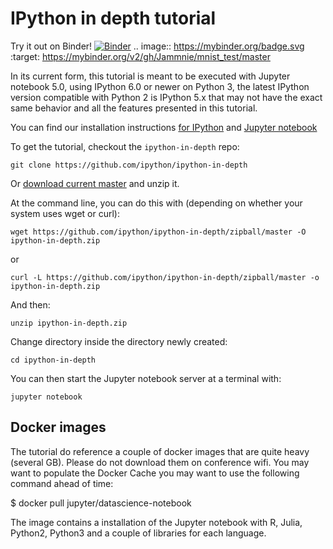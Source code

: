 # IPython in depth tutorial

Try it out on Binder! [![Binder](https://mybinder.org/badge.svg)](https://mybinder.org/v2/gh/Jammnie/mnist_test.git/master)
.. image:: https://mybinder.org/badge.svg :target: https://mybinder.org/v2/gh/Jammnie/mnist_test/master


In its current form, this tutorial is meant to be executed with Jupyter notebook
5.0, using IPython 6.0 or newer on Python 3, the latest IPython version
compatible with Python 2 is IPython 5.x that may not have the exact same
behavior and all the features presented in this tutorial.


You can find our installation instructions [for
IPython](https://ipython.org/install.html) and [Jupyter
notebook](https://jupyter.readthedocs.io/en/latest/install.html)

To get the tutorial, checkout the `ipython-in-depth` repo:

    git clone https://github.com/ipython/ipython-in-depth

Or [download current
master](https://github.com/ipython/ipython-in-depth/zipball/master) and unzip
it.

At the command line, you can do this with (depending on whether your system uses
wget or curl):

    wget https://github.com/ipython/ipython-in-depth/zipball/master -O ipython-in-depth.zip

or

    curl -L https://github.com/ipython/ipython-in-depth/zipball/master -o ipython-in-depth.zip

And then:

    unzip ipython-in-depth.zip

Change directory inside the directory newly created:

    cd ipython-in-depth

You can then start the Jupyter notebook server at a terminal with:

    jupyter notebook


## Docker images

The tutorial do reference a couple of docker images that are quite heavy
(several GB). Please do not download them on conference wifi. You may want to
populate the Docker Cache you may want to use the following command ahead of
time:

  $ docker pull jupyter/datascience-notebook

The image contains a installation of the Jupyter notebook with R, Julia,
Python2, Python3 and a couple of libraries for each language.
